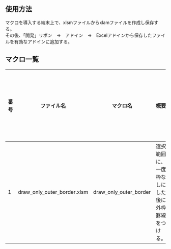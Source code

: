## 使用方法
マクロを導入する端末上で、xlsmファイルからxlamファイルを作成し保存する。  
その後、「開発」リボン　→　アドイン　→　Excelアドインから保存したファイルを有効なアドインに追加する。

## マクロ一覧
|番号|ファイル名|マクロ名|概要|ショートカットキー
|--|--|--|--|--|
|1|draw_only_outer_border.xlsm|draw_only_outer_border|選択範囲に、一度枠なしにした後に外枠罫線をつける。|F1|

